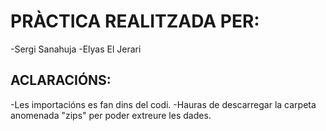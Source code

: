 # PRÀCTICA REALITZADA PER:
  -Sergi Sanahuja
  -Elyas El Jerari
  
## ACLARACIÓNS:
  -Les importacións es fan dins del codi.
  -Hauras de descarregar la carpeta anomenada "zips" per poder extreure les dades.
